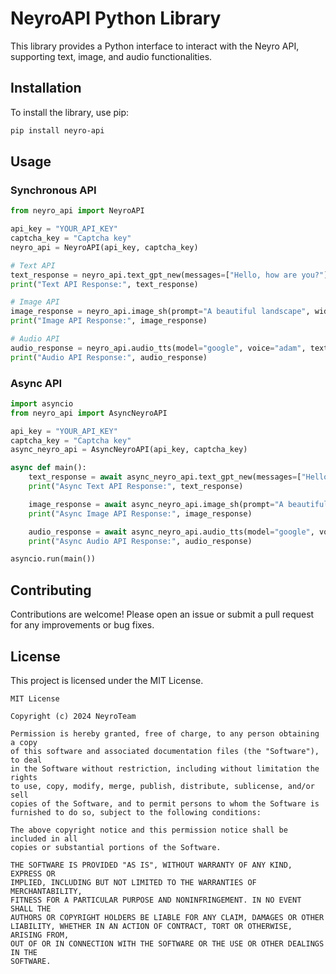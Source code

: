 # NeyroAPI Python Library

This library provides a Python interface to interact with the Neyro API, supporting text, image, and audio functionalities.

## Installation

To install the library, use pip:

```bash
pip install neyro-api
```

## Usage

### Synchronous API

```python
from neyro_api import NeyroAPI

api_key = "YOUR_API_KEY"
captcha_key = "Captcha key"
neyro_api = NeyroAPI(api_key, captcha_key)

# Text API
text_response = neyro_api.text_gpt_new(messages=["Hello, how are you?"], model="gpt-3.5-turbo", max_tokens=512, temperature=0.9, plugins=[], id="b62f4cc5-0a7b-4044-9267-065c63c24469")
print("Text API Response:", text_response)

# Image API
image_response = neyro_api.image_sh(prompt="A beautiful landscape", width=512, height=512, steps=50, number=1, sampler="k_lms", model="stable_cascade", stream=True)
print("Image API Response:", image_response)

# Audio API
audio_response = neyro_api.audio_tts(model="google", voice="adam", text="Hello, this is a test.", language="en")
print("Audio API Response:", audio_response)
```

### Async API

```python
import asyncio
from neyro_api import AsyncNeyroAPI

api_key = "YOUR_API_KEY"
captcha_key = "Captcha key"
async_neyro_api = AsyncNeyroAPI(api_key, captcha_key)

async def main():
    text_response = await async_neyro_api.text_gpt_new(messages=["Hello, how are you?"], model="gpt-3.5-turbo", max_tokens=512, temperature=0.9, plugins=[], id="b62f4cc5-0a7b-4044-9267-065c63c24469")
    print("Async Text API Response:", text_response)

    image_response = await async_neyro_api.image_sh(prompt="A beautiful landscape", width=512, height=512, steps=50, number=1, sampler="k_lms", model="stable_cascade", stream=True)
    print("Async Image API Response:", image_response)

    audio_response = await async_neyro_api.audio_tts(model="google", voice="adam", text="Hello, this is a test.", language="en")
    print("Async Audio API Response:", audio_response)

asyncio.run(main())
```

## Contributing

Contributions are welcome! Please open an issue or submit a pull request for any improvements or bug fixes.

## License

This project is licensed under the MIT License.
```
MIT License

Copyright (c) 2024 NeyroTeam

Permission is hereby granted, free of charge, to any person obtaining a copy
of this software and associated documentation files (the "Software"), to deal
in the Software without restriction, including without limitation the rights
to use, copy, modify, merge, publish, distribute, sublicense, and/or sell
copies of the Software, and to permit persons to whom the Software is
furnished to do so, subject to the following conditions:

The above copyright notice and this permission notice shall be included in all
copies or substantial portions of the Software.

THE SOFTWARE IS PROVIDED "AS IS", WITHOUT WARRANTY OF ANY KIND, EXPRESS OR
IMPLIED, INCLUDING BUT NOT LIMITED TO THE WARRANTIES OF MERCHANTABILITY,
FITNESS FOR A PARTICULAR PURPOSE AND NONINFRINGEMENT. IN NO EVENT SHALL THE
AUTHORS OR COPYRIGHT HOLDERS BE LIABLE FOR ANY CLAIM, DAMAGES OR OTHER
LIABILITY, WHETHER IN AN ACTION OF CONTRACT, TORT OR OTHERWISE, ARISING FROM,
OUT OF OR IN CONNECTION WITH THE SOFTWARE OR THE USE OR OTHER DEALINGS IN THE
SOFTWARE.
```
